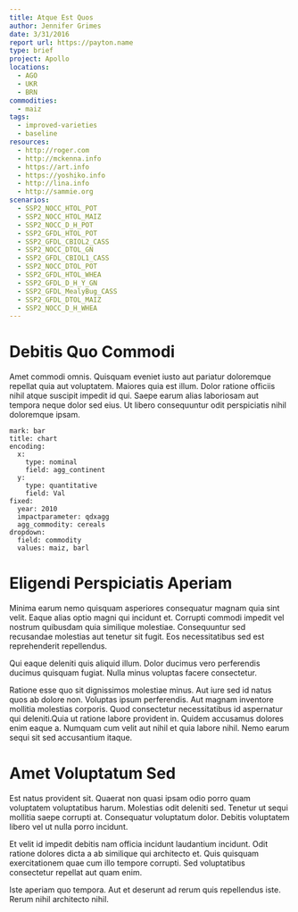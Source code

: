 ```yaml
---
title: Atque Est Quos
author: Jennifer Grimes
date: 3/31/2016
report url: https://payton.name
type: brief
project: Apollo
locations:
  - AGO
  - UKR
  - BRN
commodities:
  - maiz
tags:
  - improved-varieties
  - baseline
resources:
  - http://roger.com
  - http://mckenna.info
  - https://art.info
  - https://yoshiko.info
  - http://lina.info
  - http://sammie.org
scenarios:
  - SSP2_NOCC_HTOL_POT
  - SSP2_NOCC_HTOL_MAIZ
  - SSP2_NOCC_D_H_POT
  - SSP2_GFDL_HTOL_POT
  - SSP2_GFDL_CBIOL2_CASS
  - SSP2_NOCC_DTOL_GN
  - SSP2_GFDL_CBIOL1_CASS
  - SSP2_NOCC_DTOL_POT
  - SSP2_GFDL_HTOL_WHEA
  - SSP2_GFDL_D_H_Y_GN
  - SSP2_GFDL_MealyBug_CASS
  - SSP2_GFDL_DTOL_MAIZ
  - SSP2_NOCC_D_H_WHEA
---
```

# Debitis Quo Commodi
Amet commodi omnis. Quisquam eveniet iusto aut pariatur doloremque repellat quia aut voluptatem. Maiores quia est illum. Dolor ratione officiis nihil atque suscipit impedit id qui. Saepe earum alias laboriosam aut tempora neque dolor sed eius. Ut libero consequuntur odit perspiciatis nihil doloremque ipsam.

```vis
mark: bar
title: chart
encoding:
  x:
    type: nominal
    field: agg_continent
  y:
    type: quantitative
    field: Val
fixed:
  year: 2010
  impactparameter: qdxagg
  agg_commodity: cereals
dropdown:
  field: commodity
  values: maiz, barl
```

# Eligendi Perspiciatis Aperiam
Minima earum nemo quisquam asperiores consequatur magnam quia sint velit. Eaque alias optio magni qui incidunt et. Corrupti commodi impedit vel nostrum quibusdam quia similique molestiae. Consequuntur sed recusandae molestias aut tenetur sit fugit. Eos necessitatibus sed est reprehenderit repellendus.
 Qui eaque deleniti quis aliquid illum. Dolor ducimus vero perferendis ducimus quisquam fugiat. Nulla minus voluptas facere consectetur.
 Ratione esse quo sit dignissimos molestiae minus. Aut iure sed id natus quos ab dolore non. Voluptas ipsum perferendis. Aut magnam inventore mollitia molestias corporis. Quod consectetur necessitatibus id aspernatur qui deleniti.Quia ut ratione labore provident in. Quidem accusamus dolores enim eaque a. Numquam cum velit aut nihil et quia labore nihil. Nemo earum sequi sit sed accusantium itaque.

# Amet Voluptatum Sed
Est natus provident sit. Quaerat non quasi ipsam odio porro quam voluptatem voluptatibus harum. Molestias odit deleniti sed. Tenetur ut sequi mollitia saepe corrupti at. Consequatur voluptatum dolor. Debitis voluptatem libero vel ut nulla porro incidunt.
 Et velit id impedit debitis nam officia incidunt laudantium incidunt. Odit ratione dolores dicta a ab similique qui architecto et. Quis quisquam exercitationem quae cum illo tempore corrupti. Sed voluptatibus consectetur repellat aut quam enim.
 Iste aperiam quo tempora. Aut et deserunt ad rerum quis repellendus iste. Rerum nihil architecto nihil.
